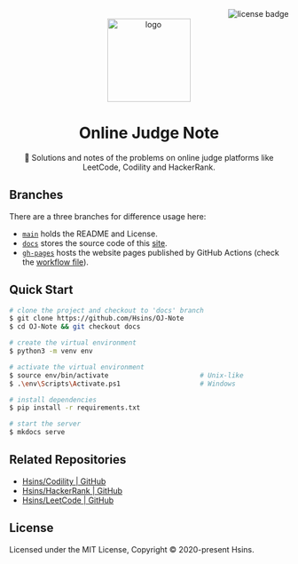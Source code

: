 <!-- badges -->
<div style="text-align: right">
  <img src="https://img.shields.io/github/license/Hsins/OJ-Note.svg?style=flat-square" alt="license badge">
</div>

<!-- logo, title and description -->
<div style="text-align: center">
  <img style="height: 150px" src="https://camo.githubusercontent.com/04634d2289fd4ac8767e74607f2328c3a781e1344fd9292967ed29f1dccff1f7/68747470733a2f2f692e696d6775722e636f6d2f6f50436462414d2e706e67" alt="logo">
  <h1>Online Judge Note</h1>
  <p>📝 Solutions and notes of the problems on online judge platforms like LeetCode, Codility and HackerRank.</p>
</div>

## Branches

There are a three branches for difference usage here:

- [`main`](https://github.com/Hsins/OJ-Note/tree/main) holds the README and License.
- [`docs`](https://github.com/Hsins/OJ-Note/tree/docs) stores the source code of this [site](https://hsins.github.io/OJ-Note/).
- [`gh-pages`](https://github.com/Hsins/OJ-Note/tree/gh-pages) hosts the website pages published by GitHub Actions (check the [workflow file](https://github.com/Hsins/OJ-Note/blob/docs/.github/workflows/site-deployment.yml)).

## Quick Start

```bash
# clone the project and checkout to 'docs' branch
$ git clone https://github.com/Hsins/OJ-Note
$ cd OJ-Note && git checkout docs

# create the virtual environment
$ python3 -m venv env

# activate the virtual environment
$ source env/bin/activate                       # Unix-like
$ .\env\Scripts\Activate.ps1                    # Windows

# install dependencies
$ pip install -r requirements.txt

# start the server
$ mkdocs serve
```

## Related Repositories

- [Hsins/Codility | GitHub](https://github.com/Hsins/Codility)
- [Hsins/HackerRank | GitHub](https://github.com/Hsins/HackerRank)
- [Hsins/LeetCode | GitHub](https://github.com/Hsins/LeetCode)

## License

Licensed under the MIT License, Copyright © 2020-present Hsins.
